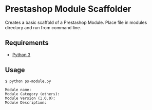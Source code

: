 Prestashop Module Scaffolder
============================
Creates a basic scaffold of a Prestashop Module. Place file in modules directory and run from command line.


Requirements
------------
- [Python 3](https://www.python.org/downloads/)

Usage
------------
```$ python ps-module.py```

    Module name:
    Module Category (others):
    Module Version (1.0.0):
    Module Description:
